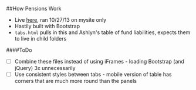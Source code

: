 ##How Pensions Work
- Live <a href="http://www.myajc.com/news/atl-pensions/">here</a>, ran 10/27/13 on mysite only
- Hastily built with Bootstrap
- `tabs.html` pulls in this and Ashlyn's table of fund liabilities, expects them to live in child folders

####ToDo 
- [ ] Combine these files instead of using iFrames - loading Bootstrap (and jQuery) 3x unnecessarily
- [ ] Use consistent styles between tabs - mobile version of table has corners that are much more round than the panels